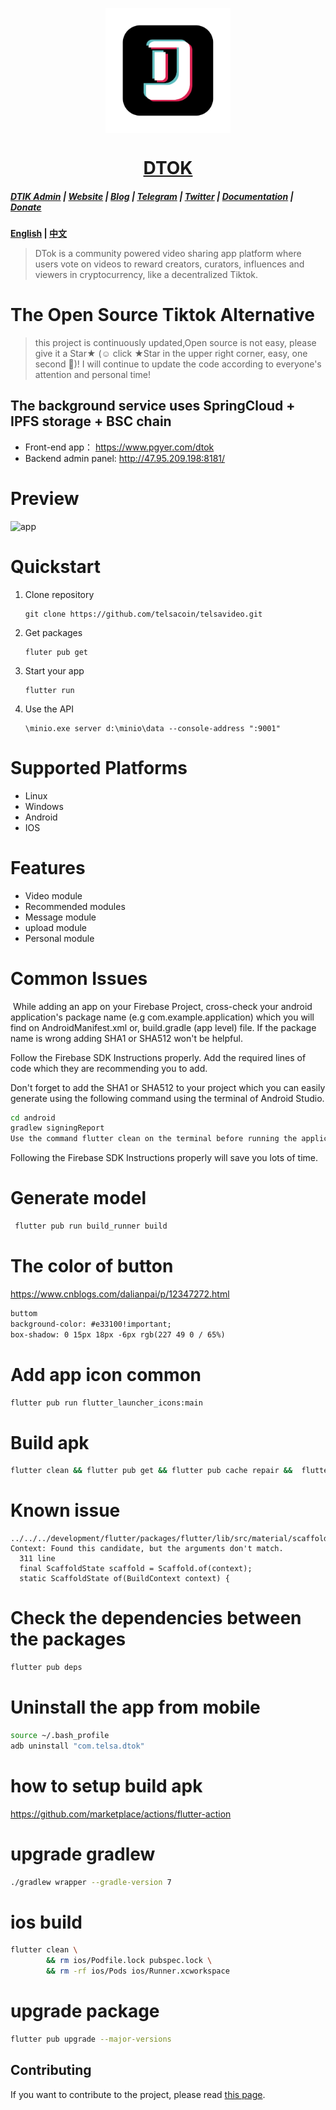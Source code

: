 <p align="center"><img align="center" src=".\assets\dtok_1.png" style="width:200px;"/></p>
<h1 align="center"><a href="https://telsacoin.io/">DTOK</a></h1>


#####  [DTIK Admin](https://github.com/telsacoin/admin) | [Website](https://telsacoin.io/) | [Blog](https://telsacoin.io//blog) | [Telegram](https://t.me/tslacoingoup) | [Twitter](https://twitter.com/tlsacoin) | [Documentation](https://docs.telsacoin.io/) | [Donate](https://liberapay.com/telsacoin/donate)

**[English](readme.md) | [中文](readme_cn.md)**

> DTok is a community powered video sharing app platform where users vote on videos to reward creators, curators, influences and viewers in cryptocurrency, like a decentralized Tiktok.



# The Open Source Tiktok Alternative

> this project is continuously updated,Open source is not easy, please give it a Star★ (☺️ click ★Star in the upper right corner, easy, one second 🤣)! I will continue to update the code according to everyone's attention and personal time!



## The background service uses SpringCloud + IPFS storage + BSC chain
- Front-end app： https://www.pgyer.com/dtok
- Backend admin panel: http://47.95.209.198:8181/

# Preview

<img src="assets/app.gif" alt="app" style="width:80%;" />

# Quickstart
1. Clone repository
   ```
   git clone https://github.com/telsacoin/telsavideo.git
   ```
2. Get packages
   ```
   fluter pub get
   ```
3. Start your app
   ```
   flutter run 
   ```
4. Use the API
   ```
   \minio.exe server d:\minio\data --console-address ":9001"
   ```

# Supported Platforms
- Linux
- Windows
- Android
- IOS

# Features
- Video module
- Recommended modules
- Message module
- upload module
- Personal module



# Common Issues
​		While adding an app on your Firebase Project, cross-check your android application's package name (e.g com.example.application) which you will find on AndroidManifest.xml or, build.gradle (app level) file. If the package name is wrong adding SHA1 or SHA512 won't be helpful.

Follow the Firebase SDK Instructions properly. Add the required lines of code which they are recommending you to add.

Don't forget to add the SHA1 or SHA512 to your project which you can easily generate using the following command using the terminal of Android Studio.
```bash
cd android 
gradlew signingReport
Use the command flutter clean on the terminal before running the application.
```

Following the Firebase SDK Instructions properly will save you lots of time.

# Generate model

```bash
 flutter pub run build_runner build
```

# The color of button

https://www.cnblogs.com/dalianpai/p/12347272.html
```html
buttom
background-color: #e33100!important;
box-shadow: 0 15px 18px -6px rgb(227 49 0 / 65%)
```


# Add app icon  common
```bash
flutter pub run flutter_launcher_icons:main
```

# Build apk
```bash
flutter clean && flutter pub get && flutter pub cache repair &&  flutter build apk --target-platform android-arm,android-arm64,android-x64 --split-per-abi --no-shrink
```


# Known issue
```
../../../development/flutter/packages/flutter/lib/src/material/scaffold.dart:1963:24: Context: Found this candidate, but the arguments don't match.
  311 line
  final ScaffoldState scaffold = Scaffold.of(context);
  static ScaffoldState of(BuildContext context) {
```

# Check the dependencies between the packages
```bash
flutter pub deps
```

# Uninstall the app from mobile
```bash
source ~/.bash_profile
adb uninstall "com.telsa.dtok"
```

# how to setup build apk
https://github.com/marketplace/actions/flutter-action

# upgrade gradlew
```bash
./gradlew wrapper --gradle-version 7
```

# ios build
```bash
flutter clean \
        && rm ios/Podfile.lock pubspec.lock \
        && rm -rf ios/Pods ios/Runner.xcworkspace
```

# upgrade package
```bash
flutter pub upgrade --major-versions
```



## Contributing

If you want to contribute to the project, please read [this page](https://github.com/TelsaCoin/TelsaVideo/wiki/contribute).

